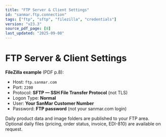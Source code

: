 ```yaml
---
title: "FTP Server & Client Settings"
id: "sanmar.ftp.connection"
tags: ["ftp", "sftp", "filezilla", "credentials"]
version: "v23.3"
source_pdf_page: [8]
last_updated: "2025-09-08"
---
```


# FTP Server & Client Settings

**FileZilla example** (PDF p.8):

- Host: `ftp.sanmar.com`  
- Port: `2200`  
- Protocol: **SFTP — SSH File Transfer Protocol** (not TLS)  
- Logon Type: **Normal**  
- User: **Your SanMar Customer Number**  
- Password: **FTP password** (not your sanmar.com login)

Daily product data and image folders are published to your FTP area. Optional daily files (pricing, order status, invoice, EDI-810) are available on request.
